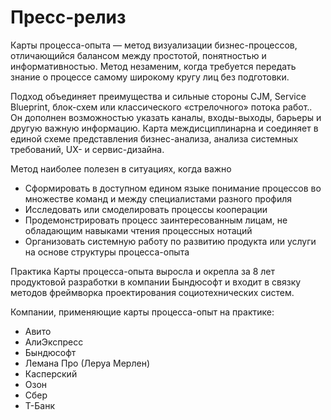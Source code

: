 # Пресс-релиз

Карты процесса-опыта — метод визуализации бизнес-процессов, отличающийся балансом между простотой, понятностью и информативностью. Метод незаменим, когда требуется передать знание о процессе самому широкому кругу лиц без подготовки.

Подход объединяет преимущества и сильные стороны CJM, Service Blueprint, блок-схем или классического «стрелочного» потока работ.. Он дополнен возможностью указать каналы, входы-выходы, барьеры и другую важную информацию. Карта междисциплинарна и соединяет в единой схеме представления бизнес-анализа, анализа системных требований, UX- и сервис-дизайна.&#x20;

Метод наиболее полезен в ситуациях, когда важно

* Сформировать в доступном едином языке понимание процессов во множестве команд и между специалистами разного профиля
* Исследовать или смоделировать процессы кооперации
* Продемонстрировать процесс заинтересованным лицам, не обладающим навыками чтения процессных нотаций
* Организовать системную работу по развитию продукта или услуги на основе структуры процесса-опыта

Практика Карты процесса-опыта выросла и окрепла за 8 лет продуктовой разработки в компании Бындюсофт и входит в связку методов фреймворка проектирования социотехнических систем.



Компании, применяющие карты процесса-опыт на практике:

* Авито
* АлиЭкспресс
* Бындюсофт
* Лемана Про (Леруа Мерлен)
* Касперский
* Озон
* Сбер
* Т-Банк
